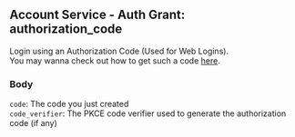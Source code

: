 ## Account Service - Auth Grant: authorization_code

Login using an Authorization Code (Used for Web Logins). <br/>
You may wanna check out how to get such a code [here](../../../Web/Id/Auth/AuthorizationCode.md).

### Body

`code`: The code you just created <br/>
`code_verifier`: The PKCE code verifier used to generate the authorization code (if any)
